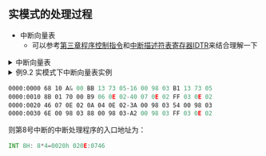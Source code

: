 ## 实模式的处理过程

- 中断向量表 
  - 可以参考[第三章程序控制指令](../03-指令系统/03-程序控制指令_star.md)和[中断描述符表寄存器IDTR](../02-微处理器管理模式/02-寄存器_star.md)来结合理解一下

<details><summary>中断向量表</summary> <img src="./中断向量表.png"/></details>

<details>
<summary>例9.2 实模式下中断向量表实例

```asm
0000:0000 68 10 A& 00 BB 13 73 05-16 00 98 03 B1 13 73 05
0000:0010 8B 01 70 00 B9 06 0E 02-40 07 0E 02 FF 03 0E 02
0000:0020 46 07 0E 02 0A 04 0E 02-3A 00 98 03 54 00 98 03
0000:0030 6E 00 98 03 88 00 98 03-A2 00 98 03 FF 03 0E 02
```

则第8号中断的中断处理程序的入口地址为：

```asm
INT 8H: 8*4=0020h 020E:0746
```

</summary>

</details>

